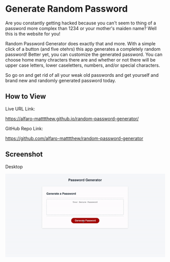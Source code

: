 # Generate Random Password

Are you constantly getting hacked because you can't seem to thing of a password more complex than 1234 or your mother's maiden name? Well this is the website for you!

Random Password Generator does exactly that and more. With a simple click of a button (and five otehrs) this app generates a completely random password! Better yet, you can customize the generated password. You can choose home many chracters there are and whether or not there will be upper case letters, lower caseletters, numbers, and/or special characters.

So go on and get rid of all your weak old passwords and get yourself and brand new and randomly generated password today.

## How to View

Live URL Link:

https://alfaro-matttthew.github.io/random-password-generator/

GitHub Repo Link:

https://github.com/alfaro-matttthew/random-password-generator

## Screenshot

Desktop

![Random Password Generator in Action](./the-screenshot.gif)
